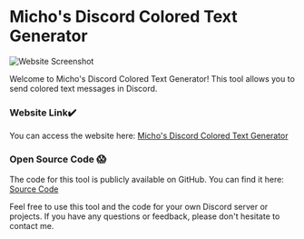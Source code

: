 # Micho's Discord Colored Text Generator

![Website Screenshot](https://i.ibb.co/bm0dS0W/Untitled.png)

Welcome to Micho's Discord Colored Text Generator! This tool allows you to send colored text messages in Discord.

### Website Link✔️
You can access the website here: [Micho's Discord Colored Text Generator](https://michoworks.great-site.net/Micho_Discord_Colored_Text_Generator/)

### Open Source Code 😱
The code for this tool is publicly available on GitHub. You can find it here: [Source Code](https://raw.githubusercontent.com/E3LMNT/MichosDiscordColoredTextGenerator/main/SourceCode.html)

Feel free to use this tool and the code for your own Discord server or projects. If you have any questions or feedback, please don't hesitate to contact me.
